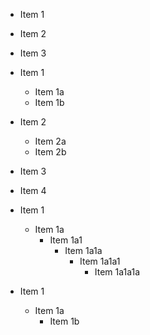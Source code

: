 - Item 1
- Item 2
- Item 3

- Item 1
	- Item 1a
	- Item 1b
- Item 2
	- Item 2a
	- Item 2b
- Item 3
- Item 4

- Item 1
	- Item 1a
		- Item 1a1
			- Item 1a1a
				- Item 1a1a1
					- Item 1a1a1a

- Item 1
	+ Item 1a
		* Item 1b